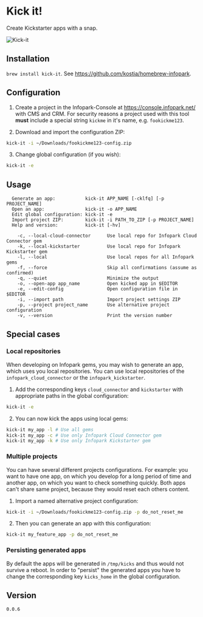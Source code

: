# Kick it!

Create Kickstarter apps with a snap.

![Kick-it](https://raw.github.com/kostia/kick-it/master/kick-it.png)

## Installation

`brew install kick-it`. See https://github.com/kostia/homebrew-infopark.

## Configuration

1. Create a project in the Infopark-Console at https://console.infopark.net/ with CMS and CRM.
For security reasons a project used with this tool __must__ include a special string `kickme`
in it's name, e.g. `fookickme123`.

2. Download and import the configuration ZIP:
```bash
kick-it -i ~/Downloads/fookickme123-config.zip
```

3. Change global configuration (if you wish):
```bash
kick-it -e
```

## Usage

```
  Generate an app:           kick-it APP_NAME [-cklfq] [-p PROJECT_NAME]
  Open an app:               kick-it -o APP_NAME
  Edit global configuration: kick-it -e
  Import project ZIP:        kick-it -i PATH_TO_ZIP [-p PROJECT_NAME]
  Help and version:          kick-it [-hv]

    -c, --local-cloud-connector      Use local repo for Infopark Cloud Connector gem
    -k, --local-kickstarter          Use local repo for Infopark Kickstarter gem
    -l, --local                      Use local repos for all Infopark gems
    -f, --force                      Skip all confirmations (assume as confirmed)
    -q, --quiet                      Minimize the output
    -o, --open-app app_name          Open kicked app in $EDITOR
    -e, --edit-config                Open configuration file in $EDITOR
    -i, --import path                Import project settings ZIP
    -p, --project project_name       Use alternative project configuration
    -v, --version                    Print the version number
```

## Special cases

### Local repositories

When developing on Infopark gems, you may wish to generate an app, which uses you local repositories.
You can use local repositories of the `infopark_cloud_connector` or the `infopark_kickstarter`.

1. Add the corresponding keys `cloud_connector` and `kickstarter` with appropriate paths in the global configuration:
```bash
kick-it -e
```

2. You can now kick the apps using local gems:
```bash
kick-it my_app -l # Use all gems
kick-it my_app -c # Use only Infopark Cloud Connector gem
kick-it my_app -k # Use only Infopark Kickstarter gem
```

### Multiple projects

You can have several different projects configurations. For example: you want to have one app,
on which you develop for a long period of time and another app, on which you want to check something quickly.
Both apps can't share same project, because they would reset each others content.

1. Import a named alternative project configuration:
```bash
kick-it -i ~/Downloads/fookickme123-config.zip -p do_not_reset_me
```

2. Then you can generate an app with this configuration:
```bash
kick-it my_feature_app -p do_not_reset_me
```

### Persisting generated apps

By default the apps will be generated in `/tmp/kicks` and thus would not survive a reboot.
In order to "persist" the generated apps you have to change the
corresponding key `kicks_home` in the global configuration.

## Version

`0.0.6`
